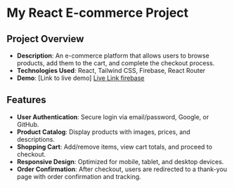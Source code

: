# My React E-commerce Project

## Project Overview
- **Description**: An e-commerce platform that allows users to browse products, add them to the cart, and complete the checkout process.
- **Technologies Used**: React, Tailwind CSS, Firebase, React Router
- **Demo**: [Link to live demo] [Live Link firebase](https://mern242-1-33daa.web.app/login)
## Features
- **User Authentication**: Secure login via email/password, Google, or GitHub.
- **Product Catalog**: Display products with images, prices, and descriptions.
- **Shopping Cart**: Add/remove items, view cart totals, and proceed to checkout.
- **Responsive Design**: Optimized for mobile, tablet, and desktop devices.
- **Order Confirmation**: After checkout, users are redirected to a thank-you page with order confirmation and tracking.


